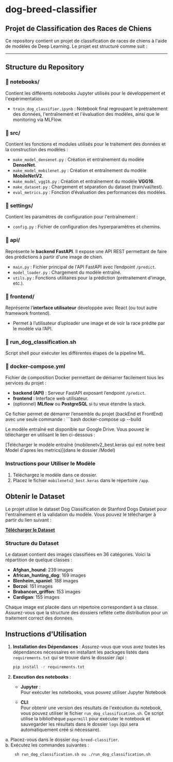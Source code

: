 # dog-breed-classifier

## Projet de Classification des Races de Chiens

Ce repository contient un projet de classification de races de chiens à l'aide de modèles de Deep Learning. Le projet est structuré comme suit :

---

## Structure du Repository

### 📁 notebooks/
Contient les différents notebooks Jupyter utilisés pour le développement et l'expérimentation.
- `train_dog_classifier.ipynb` : Notebook final regroupant le prétraitement des données, l'entraînement et l'évaluation des modèles, ainsi que le monitoring via MLFlow.

### 📁 src/
Contient les fonctions et modules utilisés pour le traitement des données et la construction des modèles :
- `make_model_densenet.py` : Création et entraînement du modèle **DenseNet**.
- `make_model_mobilenet.py` : Création et entraînement du modèle **MobileNetV2**.
- `make_model_vgg16.py` : Création et entraînement du modèle **VGG16**.
- `make_dataset.py` : Chargement et séparation du dataset (train/val/test).
- `eval_metrics.py` : Fonction d’évaluation des performances des modèles.

### 📁 settings/
Contient les paramètres de configuration pour l'entraînement :
- `config.py` : Fichier de configuration des hyperparamètres et chemins.

### 📁 api/
Représente le **backend FastAPI**. Il expose une API REST permettant de faire des prédictions à partir d'une image de chien.
- `main.py` : Fichier principal de l'API FastAPI avec l’endpoint `/predict`.
- `model_loader.py` : Chargement du modèle entraîné.
- `utils.py` : Fonctions utilitaires pour la prédiction (prétraitement d’image, etc.).

### 📁 frontend/
Représente l’**interface utilisateur** développée avec React (ou tout autre framework frontend).
- Permet à l’utilisateur d’uploader une image et de voir la race prédite par le modèle via l’API.

### 📄 run_dog_classification.sh
Script shell pour exécuter les différentes étapes de la pipeline ML.

### 📄 docker-compose.yml
Fichier de composition Docker permettant de démarrer facilement tous les services du projet :
- **backend (API)** : Serveur FastAPI exposant l’endpoint `/predict`.
- **frontend** : Interface web utilisateur.
- (optionnel) **MLflow** ou **PostgreSQL** si tu veux étendre la stack.

Ce fichier permet de démarrer l’ensemble du projet (backEnd et FrontEnd) avec une seule commande : ```bash docker-compose up --build


Le modèle entraîné est disponible sur Google Drive. Vous pouvez le télécharger en utilisant le lien ci-dessous :

[Télécharger le modèle entraîné (mobilenetv2_best.keras qui est notre best Model d'apres les metrics)](dans le dossier /Model)

### Instructions pour Utiliser le Modèle

1. Téléchargez le modèle dans ce dossier.
2. Placez le fichier `mobilenetv2_best.keras` dans le répertoire `/app`.

## Obtenir le Dataset

Le projet utilise le dataset Dog Classification de Stanford Dogs Dataset pour l'entraînement et la validation du modèle. Vous pouvez le télécharger à partir du lien suivant :

[**Télécharger le Dataset**](http://vision.stanford.edu/aditya86/ImageNetDogs/)

### Structure du Dataset

Le dataset contient des images classifiées en 36 catégories. Voici la répartition de quelque classes :

- **Afghan_hound**: 239 images
- **African_hunting_dog**: 169 images
- **Blenheim_spaniel**: 188 images
- **Borzoï**: 151 images
- **Brabancon_griffon**: 153 images
- **Cardigan**: 155 images


Chaque image est placée dans un répertoire correspondant à sa classe. Assurez-vous que la structure des dossiers reflète cette distribution pour un traitement correct des données.


## Instructions d'Utilisation

1. **Installation des Dépendances** : 
   Assurez-vous que vous avez toutes les dépendances nécessaires en installant les packages listés dans `requirements.txt` qui se trouve dans le dosssier /api :
   ```bash
   pip install -r requirements.txt

2. **Execution des notebooks** : 

   - **Jupyter** :  
   Pour exécuter les notebooks, vous pouvez utiliser Jupyter Notebook

   - **CLI**:  
  Pour obtenir une version des résultats de l'exécution du notebook, vous pouvez utiliser le fichier `run_dog_classification.sh`. Ce script utilise la bibliothèque `papermill` pour exécuter le notebook et sauvegarder les résultats dans le dossier `logs` (qui sera automatiquement créé si nécessaire).  

  a. Placez-vous dans le dossier `dog-breed-classifier`.  
  b. Exécutez les commandes suivantes :


        sh run_dog_classification.sh ou ./run_dog_classification.sh
